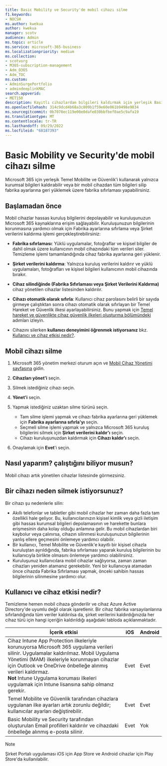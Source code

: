 ```yaml
---
title: Basic Mobility ve Security'de mobil cihazı silme
f1.keywords:
- NOCSH
ms.author: kwekua
author: kwekua
manager: scotv
audience: Admin
ms.topic: article
ms.service: microsoft-365-business
ms.localizationpriority: medium
ms.collection:
- scotvorg
- M365-subscription-management
- Adm_O365
- Adm_TOC
ms.custom:
- AdminSurgePortfolio
- admindeeplinkMAC
search.appverid:
- MET150
description: Kayıtlı cihazlardan bilgileri kaldırmak için yerleşik Basic Mobility ve Security'yi kullanın.
ms.openlocfilehash: 314c9dcd4b68a3c809b1f59e60e061b9498e9834
ms.sourcegitcommit: 0b7070ec119e00e0dafe030bbfbef0ae5c9afa19
ms.translationtype: MT
ms.contentlocale: tr-TR
ms.lasthandoff: 09/29/2022
ms.locfileid: "68187393"
---
```

# <a name="wipe-a-mobile-device-in-basic-mobility-and-security"></a>Basic Mobility ve Security'de mobil cihazı silme

Microsoft 365 için yerleşik Temel Mobilite ve Güvenlik'i kullanarak yalnızca kurumsal bilgileri kaldırabilir veya bir mobil cihazdan tüm bilgileri silip fabrika ayarlarına geri yüklemek üzere fabrika sıfırlaması yapabilirsiniz.

## <a name="before-you-begin"></a>Başlamadan önce

Mobil cihazlar hassas kuruluş bilgilerini depolayabilir ve kuruluşunuzun Microsoft 365 kaynaklarına erişim sağlayabilir. Kuruluşunuzun bilgilerinin korunmasına yardımcı olmak için Fabrika ayarlarına sıfırlama veya Şirket verilerini kaldırma işlemi gerçekleştirebilirsiniz:

- **Fabrika sıfırlaması**: Yüklü uygulamalar, fotoğraflar ve kişisel bilgiler de dahil olmak üzere kullanıcının mobil cihazındaki tüm verileri siler. Temizleme işlemi tamamlandığında cihaz fabrika ayarlarına geri yüklenir.

- **Şirket verilerini kaldırma**: Yalnızca kuruluş verilerini kaldırır ve yüklü uygulamaları, fotoğrafları ve kişisel bilgileri kullanıcının mobil cihazında bırakır.

- **Cihaz silindiğinde (Fabrika Sıfırlaması veya Şirket Verilerini Kaldırma)** cihaz yönetilen cihazlar listesinden kaldırılır.

- **Cihazı otomatik olarak sıfırla**: Kullanıcı cihaz parolasını belirli bir sayıda girmeye çalıştıktan sonra cihazı otomatik olarak sıfırlayan bir Temel Hareket ve Güvenlik ilkesi ayarlayabilirsiniz. Bunu yapmak için [Temel hareket ve güvenlikte cihaz güvenlik ilkeleri oluşturma bölümündeki](create-device-security-policies.md) adımları izleyin.

- Cihazını silerken **kullanıcı deneyimini öğrenmek istiyorsanız** bkz. [Kullanıcı ve cihaz etkisi nedir?](#whats-the-user-and-device-impact).

## <a name="wipe-a-mobile-device"></a>Mobil cihazı silme

1. Microsoft 365 yönetim merkezi oturum açın ve [Mobil Cihaz Yönetimi sayfasına](https://portal.office.com/adminportal/home?#/MifoDevices) gidin.

1. **Cihazları yönet'i** seçin.

1. Silmek istediğiniz cihazı seçin.

1. **Yönet'i** seçin.

1. Yapmak istediğiniz uzaktan silme türünü seçin.

    - Tam silme işlemi yapmak ve cihazı fabrika ayarlarına geri yüklemek için **Fabrika ayarlarına sıfırla'yı** seçin.
    - Seçmeli silme işlemi yapmak ve yalnızca Microsoft 365 kuruluş bilgilerini silmek için **Şirket verilerini kaldır'ı** seçin.
    - Cihazı kuruluşunuzdan kaldırmak için **Cihazı kaldır'ı** seçin.

1. Onaylamak için **Evet**'i seçin.

## <a name="how-do-i-know-it-worked"></a>Nasıl yaparım? çalıştığını biliyor musun?

Mobil cihazı artık yönetilen cihazlar listesinde görmezsiniz.

## <a name="why-would-you-want-to-wipe-a-device"></a>Bir cihazı neden silmek istiyorsunuz?

Bir cihazı şu nedenlerle silin:

- Akıllı telefonlar ve tabletler gibi mobil cihazlar her zaman daha fazla tam özellikli hale geliyor. Bu, kullanıcılarınızın kişisel kimlik veya gizli iletişim gibi hassas kurumsal bilgileri depolamasının ve harekette bunlara erişmesinin daha kolay olduğu anlamına gelir. Bu mobil cihazlardan biri kaybolur veya çalınırsa, cihazın silinmesi kuruluşunuzun bilgilerinin yanlış ellere geçmesini önlemeye yardımcı olabilir.
- Bir kullanıcı, Temel Mobilite ve Güvenlik'e kayıtlı bir kişisel cihazla kuruluştan ayrıldığında, fabrika sıfırlaması yaparak kuruluş bilgilerinin bu kullanıcıyla birlikte olmasını önlemeye yardımcı olabilirsiniz.
- Kuruluşunuz kullanıcılara mobil cihazlar sağlıyorsa, zaman zaman cihazları yeniden atamanız gerekebilir. Yeni bir kullanıcıya atamadan önce cihazda Fabrika Sıfırlaması yapmak, önceki sahibin hassas bilgilerinin silinmesine yardımcı olur.

## <a name="whats-the-user-and-device-impact"></a>Kullanıcı ve cihaz etkisi nedir?

Temizleme hemen mobil cihaza gönderilir ve cihaz Azure Active Directory'de uyumlu değil olarak işaretlenir. Bir cihaz fabrika varsayılanlarına sıfırlandığında tüm veriler kaldırılsa da, şirket verilerini kaldırdığınızda her cihaz türü için hangi içeriğin kaldırıldığı aşağıdaki tabloda açıklanmaktadır.

|İçerik etkisi|iOS|Android|
|---|---|---|
|Cihaz Intune App Protection ilkeleriyle korunuyorsa Microsoft 365 uygulama verileri silinir. Uygulamalar kaldırılmaz. Mobil Uygulama Yönetimi (MAM) ilkeleriyle korunmayan cihazlar için Outlook ve OneDrive önbelleğe alınmış verileri kaldırmaz.<br/>**Not** Intune Uygulama koruması ilkeleri uygulamak için Intune lisansına sahip olmanız gerekir.|Evet|Evet|
|Temel Mobilite ve Güvenlik tarafından cihazlara uygulanan ilke ayarları artık zorunlu değildir; kullanıcılar ayarları değiştirebilir.|Evet|Evet|
|Basic Mobility ve Security tarafından oluşturulan Email profilleri kaldırılır ve cihazdaki önbelleğe alınmış e-posta silinir.|Evet|Yok|

> [!NOTE]
> Şirket Portalı uygulaması iOS için App Store ve Android cihazlar için Play Store'da kullanılabilir.

